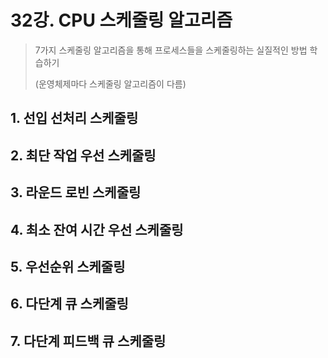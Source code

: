 # 32강. CPU 스케줄링 알고리즘

> 7가지 스케줄링 알고리즘을 통해 프로세스들을 스케줄링하는 실질적인 방법 학습하기
>
>(운영체제마다 스케줄링 알고리즘이 다름)

## 1. 선입 선처리 스케줄링

## 2. 최단 작업 우선 스케줄링

## 3. 라운드 로빈 스케줄링

## 4. 최소 잔여 시간 우선 스케줄링

## 5. 우선순위 스케줄링

## 6. 다단계 큐 스케줄링

## 7. 다단계 피드백 큐 스케줄링